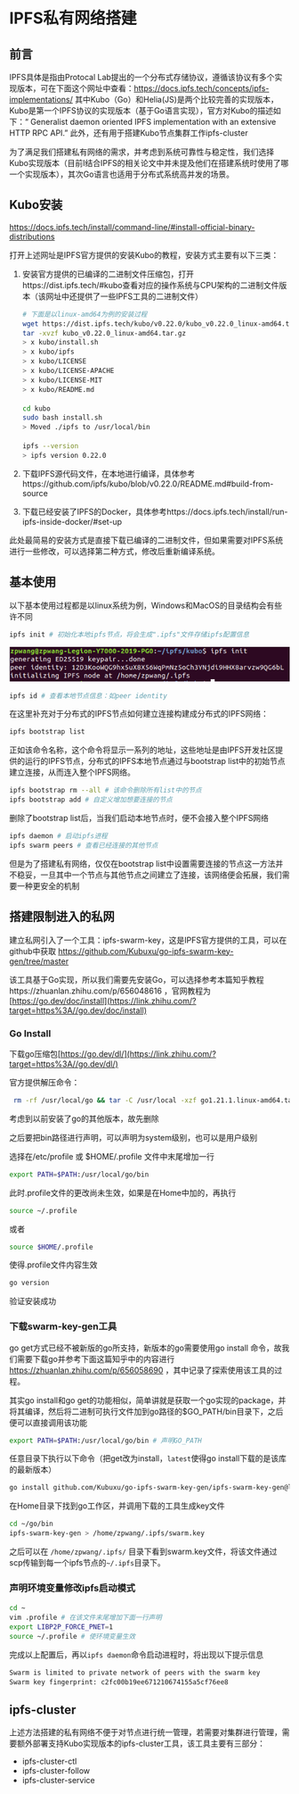 # IPFS私有网络搭建

## 前言

IPFS具体是指由Protocal Lab提出的一个分布式存储协议，遵循该协议有多个实现版本，可在下面这个网址中查看：https://docs.ipfs.tech/concepts/ipfs-implementations/  其中Kubo（Go）和Helia(JS)是两个比较完善的实现版本，Kubo是第一个IPFS协议的实现版本（基于Go语言实现），官方对Kubo的描述如下：“ Generalist daemon oriented IPFS implementation with an extensive HTTP RPC API.” 此外，还有用于搭建Kubo节点集群工作ipfs-cluster

为了满足我们搭建私有网络的需求，并考虑到系统可靠性与稳定性，我们选择Kubo实现版本（目前I结合IPFS的相关论文中并未提及他们在搭建系统时使用了哪一个实现版本），其次Go语言也适用于分布式系统高并发的场景。

## Kubo安装

https://docs.ipfs.tech/install/command-line/#install-official-binary-distributions

打开上述网址是IPFS官方提供的安装Kubo的教程，安装方式主要有以下三类：

1. 安装官方提供的已编译的二进制文件压缩包，打开https://dist.ipfs.tech/#kubo查看对应的操作系统与CPU架构的二进制文件版本（该网址中还提供了一些IPFS工具的二进制文件）

   ```bash
   # 下面是以linux-amd64为例的安装过程
   wget https://dist.ipfs.tech/kubo/v0.22.0/kubo_v0.22.0_linux-amd64.tar.gz
   tar -xvzf kubo_v0.22.0_linux-amd64.tar.gz
   > x kubo/install.sh
   > x kubo/ipfs
   > x kubo/LICENSE
   > x kubo/LICENSE-APACHE
   > x kubo/LICENSE-MIT
   > x kubo/README.md
   
   cd kubo
   sudo bash install.sh
   > Moved ./ipfs to /usr/local/bin
   
   ipfs --version
   > ipfs version 0.22.0
   ```

2. 下载IPFS源代码文件，在本地进行编译，具体参考https://github.com/ipfs/kubo/blob/v0.22.0/README.md#build-from-source

3. 下载已经安装了IPFS的Docker，具体参考https://docs.ipfs.tech/install/run-ipfs-inside-docker/#set-up

此处最简易的安装方式是直接下载已编译的二进制文件，但如果需要对IPFS系统进行一些修改，可以选择第二种方式，修改后重新编译系统。

## 基本使用

以下基本使用过程都是以linux系统为例，Windows和MacOS的目录结构会有些许不同

```bash
ipfs init # 初始化本地ipfs节点，将会生成".ipfs"文件存储ipfs配置信息
```

![](.\pictures\ipfs_init.png)

```bash
ipfs id # 查看本地节点信息：如peer identity
```

在这里补充对于分布式的IPFS节点如何建立连接构建成分布式的IPFS网络：

```bash
ipfs bootstrap list 
```

正如该命令名称，这个命令将显示一系列的地址，这些地址是由IPFS开发社区提供的运行的IPFS节点，分布式的IPFS本地节点通过与bootstrap list中的初始节点建立连接，从而连入整个IPFS网络。

```bash
ipfs bootstrap rm --all # 该命令删除所有list中的节点
ipfs bootstrap add # 自定义增加想要连接的节点
```

删除了bootstrap list后，当我们启动本地节点时，便不会接入整个IPFS网络

```bash
ipfs daemon # 启动ipfs进程
ipfs swarm peers # 查看已经连接的其他节点
```

但是为了搭建私有网络，仅仅在bootstrap list中设置需要连接的节点这一方法并不稳妥，一旦其中一个节点与其他节点之间建立了连接，该网络便会拓展，我们需要一种更安全的机制

## 搭建限制进入的私网

建立私网引入了一个工具：ipfs-swarm-key，这是IPFS官方提供的工具，可以在github中获取 https://github.com/Kubuxu/go-ipfs-swarm-key-gen/tree/master

该工具基于Go实现，所以我们需要先安装Go，可以选择参考本篇知乎教程https://zhuanlan.zhihu.com/p/656048616 ，官网教程为[https://go.dev/doc/install](https://link.zhihu.com/?target=https%3A//go.dev/doc/install)

### Go Install

下载go压缩包[https://go.dev/dl/](https://link.zhihu.com/?target=https%3A//go.dev/dl/)

官方提供解压命令：

```bash
 rm -rf /usr/local/go && tar -C /usr/local -xzf go1.21.1.linux-amd64.tar.gz
```

考虑到以前安装了go的其他版本，故先删除

之后要把bin路径进行声明，可以声明为system级别，也可以是用户级别

选择在/etc/profile 或 $HOME/.profile 文件中末尾增加一行

```bash
export PATH=$PATH:/usr/local/go/bin
```

此时.profile文件的更改尚未生效，如果是在Home中加的，再执行

```bash
source ~/.profile
```

或者

```bash
source $HOME/.profile
```

使得.profile文件内容生效

```bash
go version
```

验证安装成功

### 下载swarm-key-gen工具

go get方式已经不被新版的go所支持，新版本的go需要使用go install 命令，故我们需要下载go并参考下面这篇知乎中的内容进行 https://zhuanlan.zhihu.com/p/656058690 ，其中记录了探索使用该工具的过程。

其实go install和go get的功能相似，简单讲就是获取一个go实现的package，并将其编译，然后将二进制可执行文件加到go路径的$GO_PATH/bin目录下，之后便可以直接调用该功能

```bash
export PATH=$PATH:/usr/local/go/bin # 声明GO_PATH
```

任意目录下执行以下命令（把get改为install，`latest`使得go install下载的是该库的最新版本）

```bash
go install github.com/Kubuxu/go-ipfs-swarm-key-gen/ipfs-swarm-key-gen@latest 
```

在Home目录下找到go工作区，并调用下载的工具生成key文件

```bash
cd ~/go/bin
ipfs-swarm-key-gen > /home/zpwang/.ipfs/swarm.key
```

之后可以在 `/home/zpwang/.ipfs/` 目录下看到swarm.key文件，将该文件通过scp传输到每一个ipfs节点的`~/.ipfs`目录下。

### 声明环境变量修改ipfs启动模式

```bash
cd ~
vim .profile # 在该文件末尾增加下面一行声明
export LIBP2P_FORCE_PNET=1
source ~/.profile # 使环境变量生效
```

完成以上配置后，再以`ipfs daemon`命令启动进程时，将出现以下提示信息

```bash
Swarm is limited to private network of peers with the swarm key
Swarm key fingerprint: c2fc00b19ee671210674155a5cf76ee8
```

## ipfs-cluster

上述方法搭建的私有网络不便于对节点进行统一管理，若需要对集群进行管理，需要额外部署支持Kubo实现版本的ipfs-cluster工具，该工具主要有三部分：

- ipfs-cluster-ctl
- ipfs-cluster-follow
- ipfs-cluster-service
